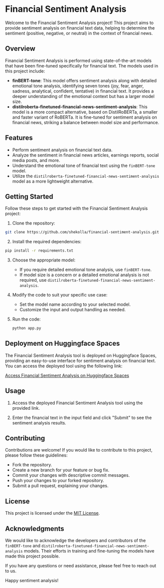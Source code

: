 # Financial Sentiment Analysis

Welcome to the Financial Sentiment Analysis project! This project aims to provide sentiment analysis on financial text data, helping to determine the sentiment (positive, negative, or neutral) in the context of financial news.

## Overview

Financial Sentiment Analysis is performed using state-of-the-art models that have been fine-tuned specifically for financial text. The models used in this project include:
- **finBERT-tone**: This model offers sentiment analysis along with detailed emotional tone analysis, identifying seven tones (joy, fear, anger, sadness, analytical, confident, tentative) in financial text. It provides a deeper understanding of the emotional context but has a larger model size.
- **distilroberta-finetuned-financial-news-sentiment-analysis**: This model is a more compact alternative, based on DistilRoBERTa, a smaller and faster variant of RoBERTa. It is fine-tuned for sentiment analysis on financial news, striking a balance between model size and performance.

## Features

- Perform sentiment analysis on financial text data.
- Analyze the sentiment in financial news articles, earnings reports, social media posts, and more.
- Understand the emotional tone of financial text using the `finBERT-tone` model.
- Utilize the `distilroberta-finetuned-financial-news-sentiment-analysis` model as a more lightweight alternative.

## Getting Started

Follow these steps to get started with the Financial Sentiment Analysis project:

1. Clone the repository:

```bash
git clone https://github.com/shekolla/financial-sentiment-analysis.git
```

2. Install the required dependencies:

```bash
pip install -r requirements.txt
```

3. Choose the appropriate model:
   - If you require detailed emotional tone analysis, use `finBERT-tone`.
   - If model size is a concern or a detailed emotional analysis is not required, use `distilroberta-finetuned-financial-news-sentiment-analysis`.

4. Modify the code to suit your specific use case:
   - Set the model name according to your selected model.
   - Customize the input and output handling as needed.

5. Run the code:
   ```bash
   python app.py
   ```

## Deployment on Huggingface Spaces

The Financial Sentiment Analysis tool is deployed on Huggingface Spaces, providing an easy-to-use interface for sentiment analysis on financial text. You can access the deployed tool using the following link:

[Access Financial Sentiment Analysis on Huggingface Spaces](https://huggingface.co/spaces/shekolla/finbert-financial-sentiment)

## Usage

1. Access the deployed Financial Sentiment Analysis tool using the provided link.

2. Enter the financial text in the input field and click "Submit" to see the sentiment analysis results.

## Contributing

Contributions are welcome! If you would like to contribute to this project, please follow these guidelines:
- Fork the repository.
- Create a new branch for your feature or bug fix.
- Commit your changes with descriptive commit messages.
- Push your changes to your forked repository.
- Submit a pull request, explaining your changes.

## License

This project is licensed under the [MIT License](LICENSE).

## Acknowledgments

We would like to acknowledge the developers and contributors of the `finBERT-tone` and `distilroberta-finetuned-financial-news-sentiment-analysis` models. Their efforts in training and fine-tuning the models have made this project possible.

If you have any questions or need assistance, please feel free to reach out to us.

Happy sentiment analysis!